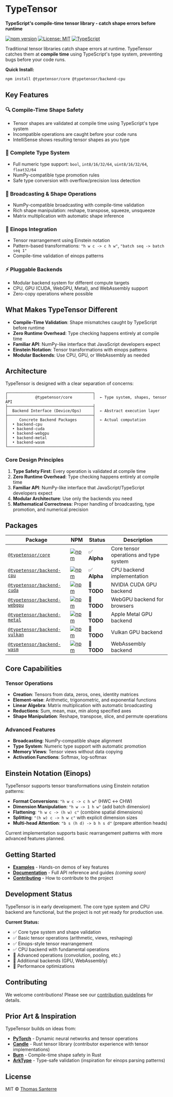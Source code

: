 # TypeTensor

**TypeScript's compile-time tensor library - catch shape errors before runtime**

[![npm version](https://img.shields.io/npm/v/@typetensor/core.svg)](https://www.npmjs.com/package/@typetensor/core)
[![License: MIT](https://img.shields.io/badge/License-MIT-yellow.svg)](https://opensource.org/licenses/MIT)
[![TypeScript](https://img.shields.io/badge/TypeScript-5.9+-blue.svg)](https://www.typescriptlang.org/)

Traditional tensor libraries catch shape errors at runtime. TypeTensor catches them at **compile time** using TypeScript's type system, preventing bugs before your code runs.

**Quick Install:**

```bash
npm install @typetensor/core @typetensor/backend-cpu
```

## Key Features

### 🔍 **Compile-Time Shape Safety**

- Tensor shapes are validated at compile time using TypeScript's type system
- Incompatible operations are caught before your code runs
- IntelliSense shows resulting tensor shapes as you type

### 🧮 **Complete Type System**

- Full numeric type support: `bool`, `int8/16/32/64`, `uint8/16/32/64`, `float32/64`
- NumPy-compatible type promotion rules
- Safe type conversion with overflow/precision loss detection

### 📐 **Broadcasting & Shape Operations**

- NumPy-compatible broadcasting with compile-time validation
- Rich shape manipulation: reshape, transpose, squeeze, unsqueeze
- Matrix multiplication with automatic shape inference

### 🔀 **Einops Integration**

- Tensor rearrangement using Einstein notation
- Pattern-based transformations: `"h w c -> c h w"`, `"batch seq -> batch seq 1"`
- Compile-time validation of einops patterns

### ⚡ **Pluggable Backends**

- Modular backend system for different compute targets
- CPU, GPU (CUDA, WebGPU, Metal), and WebAssembly support
- Zero-copy operations where possible

## What Makes TypeTensor Different

- **Compile-Time Validation**: Shape mismatches caught by TypeScript before runtime
- **Zero Runtime Overhead**: Type checking happens entirely at compile time
- **Familiar API**: NumPy-like interface that JavaScript developers expect
- **Einstein Notation**: Tensor transformations with einops patterns
- **Modular Backends**: Use CPU, GPU, or WebAssembly as needed

## Architecture

TypeTensor is designed with a clear separation of concerns:

```
┌─────────────────────────────────────┐
│            @typetensor/core         │  ← Type system, shapes, tensor API
├─────────────────────────────────────┤
│  Backend Interface (Device/Ops)     │  ← Abstract execution layer
├─────────────────────────────────────┤
│     Concrete Backend Packages       │  ← Actual computation
│  • backend-cpu                      │
│  • backend-cuda                     │
│  • backend-webgpu                   │
│  • backend-metal                    │
│  • backend-wasm                     │
└─────────────────────────────────────┘
```

### Core Design Principles

1. **Type Safety First**: Every operation is validated at compile time
2. **Zero Runtime Overhead**: Type checking happens entirely at compile time
3. **Familiar API**: NumPy-like interface that JavaScript/TypeScript developers expect
4. **Modular Architecture**: Use only the backends you need
5. **Mathematical Correctness**: Proper handling of broadcasting, type promotion, and numerical precision

## Packages

| Package | NPM | Status | Description |
| ------- | --- | ------ | ----------- |
| [`@typetensor/core`](./packages/core) | [![npm](https://img.shields.io/npm/v/@typetensor/core.svg)](https://www.npmjs.com/package/@typetensor/core) | ✅ **Alpha** | Core tensor operations and type system |
| [`@typetensor/backend-cpu`](./packages/backend-cpu) | [![npm](https://img.shields.io/npm/v/@typetensor/backend-cpu.svg)](https://www.npmjs.com/package/@typetensor/backend-cpu) | ✅ **Alpha** | CPU backend implementation |
| [`@typetensor/backend-cuda`](./packages/backend-cuda) | [![npm](https://img.shields.io/npm/v/@typetensor/backend-cuda.svg)](https://www.npmjs.com/package/@typetensor/backend-cuda) | 🚧 **TODO** | NVIDIA CUDA GPU backend |
| [`@typetensor/backend-webgpu`](./packages/backend-webgpu) | [![npm](https://img.shields.io/npm/v/@typetensor/backend-webgpu.svg)](https://www.npmjs.com/package/@typetensor/backend-webgpu) | 🚧 **TODO** | WebGPU backend for browsers |
| [`@typetensor/backend-metal`](./packages/backend-metal) | [![npm](https://img.shields.io/npm/v/@typetensor/backend-metal.svg)](https://www.npmjs.com/package/@typetensor/backend-metal) | 🚧 **TODO** | Apple Metal GPU backend |
| [`@typetensor/backend-vulkan`](./packages/backend-vulkan) | [![npm](https://img.shields.io/npm/v/@typetensor/backend-vulkan.svg)](https://www.npmjs.com/package/@typetensor/backend-vulkan) | 🚧 **TODO** | Vulkan GPU backend |
| [`@typetensor/backend-wasm`](./packages/backend-wasm) | [![npm](https://img.shields.io/npm/v/@typetensor/backend-wasm.svg)](https://www.npmjs.com/package/@typetensor/backend-wasm) | 🚧 **TODO** | WebAssembly backend |

## Core Capabilities

### **Tensor Operations**

- **Creation**: Tensors from data, zeros, ones, identity matrices
- **Element-wise**: Arithmetic, trigonometric, and exponential functions
- **Linear Algebra**: Matrix multiplication with automatic broadcasting
- **Reductions**: Sum, mean, max, min along specified axes
- **Shape Manipulation**: Reshape, transpose, slice, and permute operations

### **Advanced Features**

- **Broadcasting**: NumPy-compatible shape alignment
- **Type System**: Numeric type support with automatic promotion
- **Memory Views**: Tensor views without data copying
- **Activation Functions**: Softmax, log-softmax

## Einstein Notation (Einops)

TypeTensor supports tensor transformations using Einstein notation patterns:

- **Format Conversions**: `"h w c -> c h w"` (HWC ↔ CHW)
- **Dimension Manipulation**: `"h w -> 1 h w"` (add batch dimension)
- **Flattening**: `"h w c -> (h w) c"` (combine spatial dimensions)
- **Splitting**: `"(h w) c -> h w c"` with explicit dimension sizes
- **Multi-head Attention**: `"b s (h d) -> b h s d"` (prepare attention heads)

Current implementation supports basic rearrangement patterns with more advanced features planned.

## Getting Started

- **[Examples](./examples)** - Hands-on demos of key features
- **[Documentation](#)** - Full API reference and guides _(coming soon)_
- **[Contributing](CONTRIBUTING.md)** - How to contribute to the project

## Development Status

TypeTensor is in early development. The core type system and CPU backend are functional, but the project is not yet ready for production use.

**Current Status:**

- ✅ Core type system and shape validation
- ✅ Basic tensor operations (arithmetic, views, reshaping)
- ✅ Einops-style tensor rearrangement
- ✅ CPU backend with fundamental operations
- 🚧 Advanced operations (convolution, pooling, etc.)
- 🚧 Additional backends (GPU, WebAssembly)
- 🚧 Performance optimizations

## Contributing

We welcome contributions! Please see our [contribution guidelines](CONTRIBUTING.md) for details.

## Prior Art & Inspiration

TypeTensor builds on ideas from:

- **[PyTorch](https://github.com/pytorch/pytorch)** - Dynamic neural networks and tensor operations
- **[Candle](https://github.com/huggingface/candle/)** - Rust tensor library (contributor experience with tensor implementations)
- **[Burn](https://github.com/tracel-ai/burn)** - Compile-time shape safety in Rust
- **[ArkType](https://github.com/arktypeio/arktype)** - Type-safe validation (inspiration for einops parsing patterns)

## License

MIT © [Thomas Santerre](https://github.com/tomsanbear)
